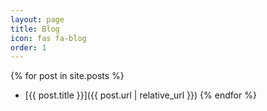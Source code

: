 ```yaml
---
layout: page
title: Blog
icon: fas fa-blog
order: 1
---
```


{% for post in site.posts %}
- [{{ post.title }}]({{ post.url | relative_url }})
{% endfor %}
